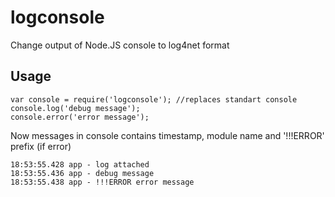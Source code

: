 # logconsole
Change output of Node.JS console to log4net format

## Usage

```
var console = require('logconsole'); //replaces standart console
console.log('debug message');
console.error('error message');
```

Now messages in console contains timestamp, module name and '!!!ERROR' prefix (if error)

```
18:53:55.428 app - log attached
18:53:55.436 app - debug message
18:53:55.438 app - !!!ERROR error message
```

